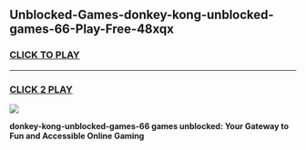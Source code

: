 
## Unblocked-Games-donkey-kong-unblocked-games-66-Play-Free-48xqx
<h3>
<a href="https://premium76.site?title=donkey-kong-unblocked-games-66&ref=18A">CLICK TO PLAY</a></h3>
<hr>

<h3>
<a href="https://premium76.site?title=donkey-kong-unblocked-games-66&ref=18A">CLICK 2 PLAY</a>
  
</h3>

<a href="https://premium76.site?title=donkey-kong-unblocked-games-66&ref=18A"><img src="https://clearcache.store/games.png"></a>


**donkey-kong-unblocked-games-66 games unblocked: Your Gateway to Fun and Accessible Online Gaming**
